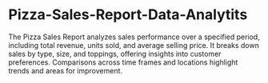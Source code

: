 # Pizza-Sales-Report-Data-Analytits
The Pizza Sales Report analyzes sales performance over a specified period, including total revenue, units sold, and average selling price. It breaks down sales by type, size, and toppings, offering insights into customer preferences. Comparisons across time frames and locations highlight trends and areas for improvement.
